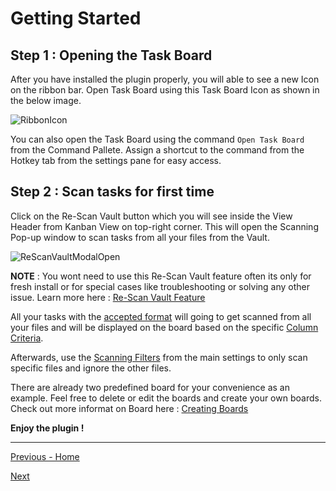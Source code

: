 # Getting Started

## **Step 1 :** Opening the Task Board

After you have installed the plugin properly, you will able to see a new Icon on the ribbon bar. Open Task Board using this Task Board Icon as shown in the below image.

![RibbonIcon](./assets/RibbonIcon.png)

You can also open the Task Board using the command `Open Task Board` from the Command Pallete.
Assign a shortcut to the command from the Hotkey tab from the settings pane for easy access.

## **Step 2 :** Scan tasks for first time

Click on the Re-Scan Vault button which you will see inside the View Header from Kanban View on top-right corner. This will open the Scanning Pop-up window to scan tasks from all your files from the Vault.

![ReScanVaultModalOpen](./assets/ReScanVaultModalOpen.png)

**NOTE** : You wont need to use this Re-Scan Vault feature often its only for fresh install or for special cases like troubleshooting or solving any other issue. Learn more here : [Re-Scan Vault Feature](./Feature/ReScan_Vault_Feature.md)

All your tasks with the [accepted format](Features/Task_Formats.md) will going to get scanned from all your files and will be displayed on the board based on the specific [Column Criteria]().

Afterwards, use the [Scanning Filters]() from the main settings to only scan specific files and ignore the other files.

There are already two predefined board for your convenience as an example. Feel free to delete or edit the boards and create your own boards. Check out more informat on Board here : [Creating Boards](./How_To/HowToCreateNewBoard.md)

**Enjoy the plugin !**

---
[Previous - Home](README.md)

[Next]()

